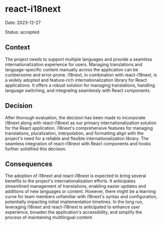 # react-i18next

Date: 2023-12-27

Status: accepted

## Context

The project needs to support multiple languages and provide a seamless internationalization experience for users. Managing translations and language-specific content manually across the application can be cumbersome and error-prone. i18next, in combination with react-i18next, is a widely adopted and feature-rich internationalization library for React applications. It offers a robust solution for managing translations, handling language switching, and integrating seamlessly with React components.

## Decision

After thorough evaluation, the decision has been made to incorporate i18next along with react-i18next as our primary internationalization solution for the React application. i18next's comprehensive features for managing translations, pluralization, interpolation, and formatting align with the project's need for a reliable and flexible internationalization library. The seamless integration of react-i18next with React components and hooks further solidified this decision.

## Consequences

The adoption of i18next and react-i18next is expected to bring several benefits to the project's internationalization efforts. It anticipates streamlined management of translations, enabling easier updates and additions of new languages or content. However, there might be a learning curve for team members unfamiliar with i18next's syntax and configuration, potentially impacting initial implementation timelines. In the long run, leveraging i18next and react-i18next is anticipated to enhance user experience, broaden the application's accessibility, and simplify the process of maintaining multilingual content.

